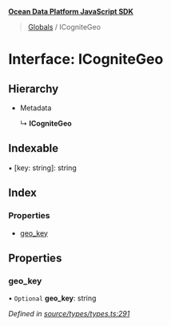 **[Ocean Data Platform JavaScript SDK](../README.md)**

> [Globals](../README.md) / ICogniteGeo

# Interface: ICogniteGeo

## Hierarchy

* Metadata

  ↳ **ICogniteGeo**

## Indexable

▪ [key: string]: string

## Index

### Properties

* [geo\_key](icognitegeo.md#geo_key)

## Properties

### geo\_key

• `Optional` **geo\_key**: string

*Defined in [source/types/types.ts:291](https://github.com/C4IROcean/odp-sdk-js/blob/c6020fb/source/types/types.ts#L291)*
